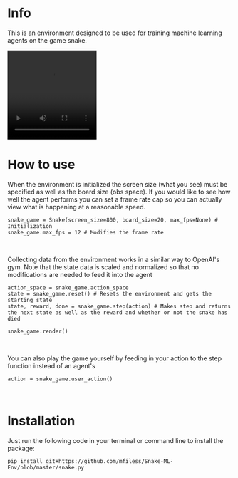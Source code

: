 # Info
This is an environment designed to be used for training machine learning agents on the game snake. 

<video width="200" height="200" controls>
  <source src="/Users/leonshams/Downloads/snake_clip.mov" type="video/mp4">
</video>

<br>

# How to use
When the environment is initialized the screen size (what you see) must be specified as well as the board size (obs space). If you would like to see how well the agent performs you can set a frame rate cap so you can actually view what is happening at a reasonable speed. 
```
snake_game = Snake(screen_size=800, board_size=20, max_fps=None) # Initialization
snake_game.max_fps = 12 # Modifies the frame rate
```
<br>

Collecting data from the environment works in a similar way to OpenAI's gym. Note that the state data is scaled and normalized so that no modifications are needed to feed it into the agent
```
action_space = snake_game.action_space
state = snake_game.reset() # Resets the environment and gets the starting state
state, reward, done = snake_game.step(action) # Makes step and returns the next state as well as the reward and whether or not the snake has died

snake_game.render()
```
<br>

You can also play the game yourself by feeding in your action to the step function instead of an agent's
```
action = snake_game.user_action()
```

<br>

# Installation
Just run the following code in your terminal or command line to install the package:
```
pip install git+https://github.com/mfiless/Snake-ML-Env/blob/master/snake.py
```
